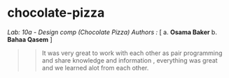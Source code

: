 # chocolate-pizza

*Lab: 10a - Design comp (Chocolate Pizza)*
*Authors :* [
a. **Osama Baker** 
b. **Bahaa Qasem**
]
>> It was very great to work with each other  as pair programming and share knowledge and information , everything was great and we learned alot from each other.

